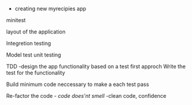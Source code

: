 - creating new myrecipies app
 
 minitest

 layout of the application

 Integretion testing

 Model test unit testing

 TDD -design the app functionality based on a test first approch
 Write the test for the functionality

 Build minimum code neccessary to make a each test pass

 Re-factor the code - *code does'nt smell* -clean code, confidence
